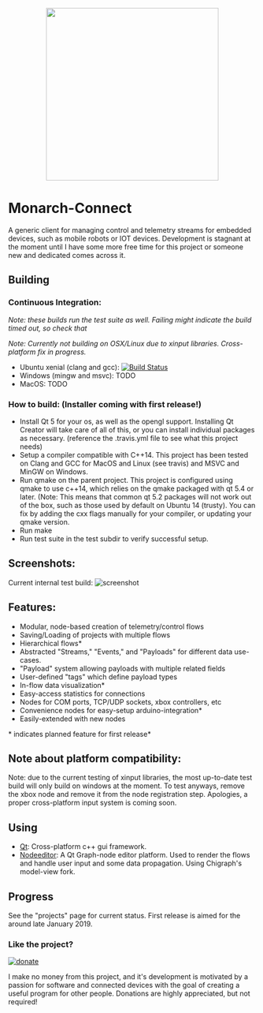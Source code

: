 <p align="center">
  <img src ="https://i.imgur.com/lNwM4ac.png" width="350" />
</p>

# Monarch-Connect
A generic client for managing control and telemetry streams for embedded devices, such as mobile robots or IOT devices. Development is stagnant at the moment until I have some more free time for this project or someone new and dedicated comes across it.

## Building
### Continuous Integration:
*Note: these builds run the test suite as well. Failing might indicate the build timed out, so check that*

*Note: Currently not building on OSX/Linux due to xinput libraries. Cross-platform fix in progress.*
* Ubuntu xenial (clang and gcc): [![Build Status](https://travis-ci.org/Toms42/Monarch-Connect.svg?branch=master)](https://travis-ci.org/Toms42/Monarch-Connect)
* Windows (mingw and msvc): TODO
* MacOS: TODO
### How to build: (Installer coming with first release!)
* Install Qt 5 for your os, as well as the opengl support. Installing Qt Creator will take care of all of this, or you can install individual packages as necessary. (reference the .travis.yml file to see what this project needs)
* Setup a compiler compatible with C++14. This project has been tested on Clang and GCC for MacOS and Linux (see travis) and MSVC and MinGW on Windows.
* Run qmake on the parent project. This project is configured using qmake to use c++14, which relies on the qmake packaged with qt 5.4 or later. (Note: This means that common qt 5.2 packages will not work out of the box, such as those used by default on Ubuntu 14 (trusty). You can fix by adding the cxx flags manually for your compiler, or updating your qmake version.
* Run make
* Run test suite in the test subdir to verify successful setup.
## Screenshots:
Current internal test build:
![screenshot](https://i.imgur.com/IhDWBZi.png)
## Features:
* Modular, node-based creation of telemetry/control flows
* Saving/Loading of projects with multiple flows
* Hierarchical flows*
* Abstracted "Streams," "Events," and "Payloads" for different data use-cases.
* "Payload" system allowing payloads with multiple related fields
* User-defined "tags" which define payload types
* In-flow data visualization*
* Easy-access statistics for connections
* Nodes for COM ports, TCP/UDP sockets, xbox controllers, etc
* Convenience nodes for easy-setup arduino-integration*
* Easily-extended with new nodes

\* indicates planned feature for first release* 

## Note about platform compatibility:
Note: due to the current testing of xinput libraries, the most up-to-date test build will only build on windows at the moment. To test anyways, remove the xbox node and remove it from the node registration step. Apologies, a proper cross-platform input system is coming soon.

## Using
* [Qt](https://www.qt.io/): Cross-platform c++ gui framework.
* [Nodeeditor](https://github.com/paceholder/nodeeditor): A Qt Graph-node editor platform. Used to render the flows and handle user input and some data propagation. Using Chigraph's model-view fork.
## Progress
See the "projects" page for current status.
First release is aimed for the around late January 2019.

### Like the project?
[![donate](https://img.shields.io/badge/Paypal-Donate-green.svg?logo=paypal)](https://www.paypal.com/cgi-bin/webscr?cmd=_donations&business=VRDHBJCEL5PEE&item_name=Creating+useful,+open+source+software&currency_code=USD&source=url)

I make no money from this project, and it's development is motivated by a passion for software and connected devices with the goal of creating a useful program for other people. Donations are highly appreciated, but not required!
